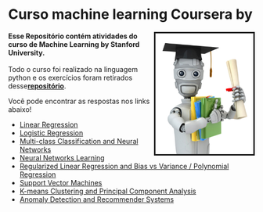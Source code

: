 # Curso machine learning Coursera by
<a href="https://www.coursera.org/learn/machine-learning"><img src="machinelearning.jpg" alt="Book cover" min-width="200px" max-width="200px" width="200px" align="right" border="3"></a>
<p align="left"> 
  <strong>Esse Repositório contém atividades do curso de Machine Learning by Stanford University.</strong> <br><br>Todo o curso foi realizado na linguagem python e os exercícios foram retirados desse<a href="https://github.com/dibgerge/ml-coursera-python-assignments"><strong>repositório</strong></a>.
</p>
<p align="left"> 
Você pode encontrar as respostas nos links abaixo!
</p>
 <ul>
<li>
<a href="https://github.com/escobar-felipe/Curso_machine_learning/blob/main/Exercise1/exercise1.ipynb" target="_blank" rel="noopener">Linear Regression</a></li>
<li>
<a href="https://github.com/escobar-felipe/Curso_machine_learning/blob/main/Exercise2/exercise2.ipynb" target="_blank" rel="noopener">Logistic Regression</a></li>
<li>
<a href="https://github.com/escobar-felipe/Curso_machine_learning/blob/main/Exercise3/exercise3.ipynb" target="_blank" rel="noopener">Multi-class Classification and Neural Networks</a></li>
<li>
<a href="https://github.com/escobar-felipe/Curso_machine_learning/blob/main/Exercise4/exercise4.ipynb" target="_blank" rel="noopener">Neural Networks Learning
</a></li>
<li>
<a href="https://github.com/escobar-felipe/Curso_machine_learning/blob/main/Exercise5/exercise5.ipynb" target="_blank" rel="noopener">Regularized Linear Regression and Bias vs Variance / Polynomial Regression
</a></li>
<li>
<a href="https://github.com/escobar-felipe/Curso_machine_learning/blob/main/Exercise6/exercise6.ipynb" target="_blank" rel="noopener">Support Vector Machines
</a></li>
<li>
<a href="https://github.com/escobar-felipe/Curso_machine_learning/blob/main/Exercise7/exercise7.ipynb" target="_blank" rel="noopener">K-means Clustering and Principal Component Analysis
</a></li>
<li>
<a href="https://github.com/escobar-felipe/Curso_machine_learning/blob/main/Exercise8/exercise8.ipynb" target="_blank" rel="noopener">Anomaly Detection and Recommender Systems
</a></li>
</ul>

